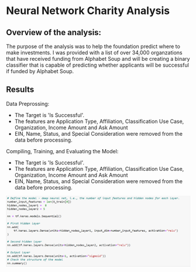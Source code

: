# Neural Network Charity Analysis

## <b>Overview of the analysis:</b>

The purpose of the analysis was to help the foundation predict where to make investments.  I was provided with a list of over 34,000 organzations that have received funding from Alphabet Soup and will be creating a binary classifier that is capable of predicting whether applicants will be successful if funded by Alphabet Soup.

## <b>Results</b>

Data Preprossing:
 - The Target is 'Is Successful'.
 - The features are Application Type, Affiliation, Classification Use Case, Organization, Income Amount and Ask Amount
 - EIN, Name, Status, and Special Consideration were removed from the data before processing.

Compiling, Training, and Evaluating the Model:
 - The Target is 'Is Successful'.
 - The features are Application Type, Affiliation, Classification Use Case, Organization, Income Amount and Ask Amount
 - EIN, Name, Status, and Special Consideration were removed from the data before processing.

![](/Resources/Compile_Model.png)
